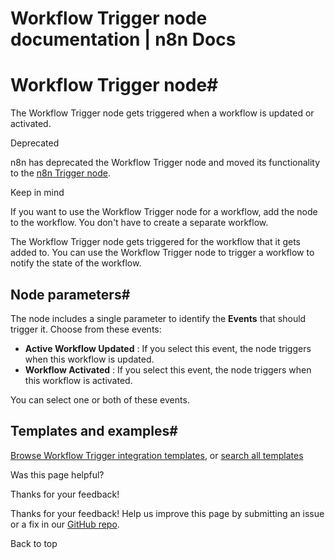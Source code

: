 # Workflow Trigger node documentation | n8n Docs

[ ](https://github.com/n8n-io/n8n-docs/edit/main/docs/integrations/builtin/core-nodes/n8n-nodes-base.workflowtrigger.md "Edit this page")

# Workflow Trigger node#

The Workflow Trigger node gets triggered when a workflow is updated or activated.

Deprecated

n8n has deprecated the Workflow Trigger node and moved its functionality to the [n8n Trigger node](../n8n-nodes-base.n8ntrigger/).

Keep in mind

If you want to use the Workflow Trigger node for a workflow, add the node to the workflow. You don't have to create a separate workflow.

The Workflow Trigger node gets triggered for the workflow that it gets added to. You can use the Workflow Trigger node to trigger a workflow to notify the state of the workflow.

## Node parameters#

The node includes a single parameter to identify the **Events** that should trigger it. Choose from these events:

  * **Active Workflow Updated** : If you select this event, the node triggers when this workflow is updated.
  * **Workflow Activated** : If you select this event, the node triggers when this workflow is activated.

You can select one or both of these events.

## Templates and examples#

[Browse Workflow Trigger integration templates](https://n8n.io/integrations/workflow-trigger/), or [search all templates](https://n8n.io/workflows/)

Was this page helpful? 

Thanks for your feedback! 

Thanks for your feedback! Help us improve this page by submitting an issue or a fix in our [GitHub repo](https://github.com/n8n-io/n8n-docs). 

Back to top